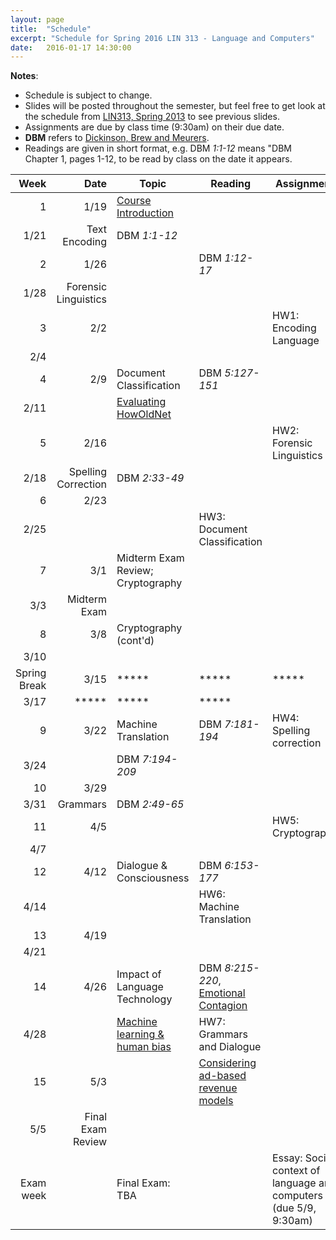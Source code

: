 ```yaml
---
layout: page
title:  "Schedule"
excerpt: "Schedule for Spring 2016 LIN 313 - Language and Computers"
date:   2016-01-17 14:30:00
---
```


**Notes**:

- Schedule is subject to change. 
- Slides will be posted throughout the semester, but feel free to get look at the schedule from [LIN313, Spring 2013](http://lnc-s13.utcompling.com/schedule) to see previous slides.
- Assignments are due by class time (9:30am) on their due date.
- **DBM** refers to [Dickinson, Brew and Meurers](http://www.wiley.com/WileyCDA/WileyTitle/productCd-EHEP002779.html).
- Readings are given in short format, e.g. DBM *1:1-12* means "DBM Chapter 1, pages 1-12, to be read by class on the date it appears.

Week	|  Date	| Topic	| Reading | Assignment
 ---: | ---: | --- | --- | ---
1  | 1/19 | [Course Introduction]({{site.baseurl}}/public/slides/LNC-intro.pdf) |  |
   | 1/21 | Text Encoding |  DBM *1:1-12* |
2  | 1/26 |               |  DBM *1:12-17* |
   | 1/28 | Forensic Linguistics  |   |
3  | 2/2  |   |   | HW1: Encoding Language
   | 2/4  |    | 
4  | 2/9  | Document Classification | DBM *5:127-151* 
   | 2/11 |    | [Evaluating HowOldNet](https://www.peoplepattern.com/machine-predictions-wild-howoldnet-might-much-better-social-media-lead-believe/)
5  | 2/16 |    | | HW2: Forensic Linguistics
   | 2/18 | Spelling Correction  | DBM *2:33-49*
6  | 2/23 |    | 
   | 2/25 |  |  | HW3: Document Classification
7  | 3/1  | Midterm Exam Review; Cryptography   | 
   | 3/3  | Midterm Exam | 
8  | 3/8  | Cryptography (cont'd) | 
   | 3/10 |    | 
Spring Break   | 3/15 | *****   | ***** | *****
   | 3/17 | *****   | ***** | *****
9  | 3/22 | Machine Translation | DBM *7:181-194* | HW4: Spelling correction
   | 3/24 |    | DBM *7:194-209* | 
10 | 3/29 |    | 
   | 3/31 | Grammars | DBM *2:49-65*
11 | 4/5  |    | | HW5: Cryptography
   | 4/7  |    | 
12 | 4/12 | Dialogue & Consciousness | DBM *6:153-177*
   | 4/14 |    | | HW6: Machine Translation
13 | 4/19 |    | 
   | 4/21 |    | 
14 | 4/26 | Impact of Language Technology | DBM *8:215-220*, [Emotional Contagion](https://www.peoplepattern.com/emotional-contagion-one/) | 
   | 4/28 |    | [Machine learning & human bias](http://techcrunch.com/2015/08/02/machine-learning-and-human-bias-an-uneasy-pair/)| HW7: Grammars and Dialogue
15 | 5/3  |    | [Considering ad-based revenue models](https://www.peoplepattern.com/considering-ad-based-revenue-models/) 
   | 5/5  | Final Exam Review | 
Exam week |    | Final Exam: TBA  |   | Essay: Social context of language and computers (due 5/9, 9:30am)
 
